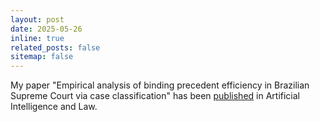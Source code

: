 ```yaml
---
layout: post
date: 2025-05-26
inline: true
related_posts: false
sitemap: false
---
```


My paper "Empirical analysis of binding precedent efficiency in Brazilian
Supreme Court via case classification" has been [published](https://link.springer.com/article/10.1007/s10506-025-09458-6) in Artificial Intelligence and Law.
